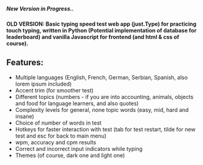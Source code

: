 ##### New Version in Progress..

#### OLD VERSION: Basic typing speed test web app (just.Type) for practicing touch typing, written in Python (Potential implementation of database for leaderboard) and vanilla Javascript for frontend (and html & css of course).

## Features: 
- Multiple languages (English, French, German, Serbian, Spanish, also lorem ipsum included)
- Accent trim (for smoother test)
- Different topics (numbers - if you are into accounting, animals, objects and food for language learners, and also quotes)
- Complexity levels for general, none topic words (easy, mid, hard and insane)
- Choice of number of words in test
- Hotkeys for faster interaction with test (tab for test restart, tilde for new test and esc for back to main menu)
- wpm, accuracy and cpm results
- Correct and incorrect input indicators while typing
- Themes (of course, dark one and light one)
